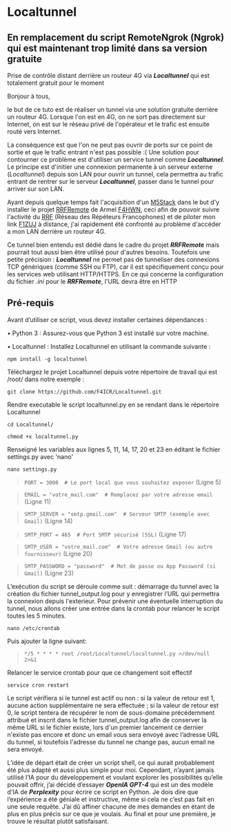 # Localtunnel
## En remplacement du script RemoteNgrok (Ngrok) qui est maintenant trop limité dans sa version gratuite

Prise de contrôle distant derrière un routeur 4G via ***Localtunnel*** qui est totalement gratuit pour le moment

Bonjour à tous,

le but de ce tuto est de réaliser un tunnel via une solution gratuite derrière un routeur 4G. Lorsque l'on est en 4G, on ne sort pas directement sur Internet, on est sur le réseau privé de l'opérateur et le trafic est ensuite routé vers Internet.

La conséquence est que l'on ne peut pas ouvrir de ports sur ce point de sortie et que le trafic entrant n'est pas possible :( Une solution pour contourner ce problème est d'utiliser un service tunnel comme ***Localtunnel***. Le principe est d'initier une connexion permanente à un serveur externe (_Localtunnel_) depuis son LAN pour ouvrir un tunnel, cela permettra au trafic entrant de rentrer sur le serveur ***Localtunnel***, passer dans le tunnel pour arriver sur son LAN.

Ayant depuis quelque temps fait l'acquisition d'un [M5Stack](https://m5stack.com/) dans le but d'y installer le projet [RRFRemote](https://github.com/armel/RRFRemote) de Armel [F4HWN](https://www.qrz.com/db/F4HWN), ceci afin de pouvoir suivre l'activité du [RRF](http://rrf4.f5nlg.ovh:82/) (Réseau des Répéteurs Francophones) et de piloter mon link [F1ZUJ](https://www.qrz.com/db/F1ZUJ) à distance, j'ai rapidement été confronté au problème d'accéder a mon LAN derrière un routeur 4G.

Ce tunnel bien entendu est dédié dans le cadre du projet ***RRFRemote*** mais pourrait tout aussi bien être utilisé pour d'autres besoins.
Toutefois une petite précision : ***Localtunnel*** ne permet pas de tunneliser des connexions TCP génériques (comme SSH ou FTP), car il est spécifiquement conçu pour les services web utilisant HTTP/HTTPS. 
En ce qui concerne la configuration du fichier _.ini_ pour le ***RRFRemote***, l'URL devra être en HTTP

## Pré-requis
Avant d’utiliser ce script, vous devez installer certaines dépendances :

• Python 3 : Assurez-vous que Python 3 est installé sur votre machine.
 
• Localtunnel : Installez Localtunnel en utilisant la commande suivante :

`npm install -g localtunnel`

Téléchargez le projet Localtunnel depuis votre répertoire de travail qui est /root/ dans notre exemple :

`git clone https://github.com/F4ICR/Localtunnel.git`

Rendre executable le script localtunnel.py en se rendant dans le répertoire Localtunnel

`cd Localtunnel/`

`chmod +x localtunnel.py`

Renseigné les variables aux lignes 5, 11, 14, 17, 20 et 23 en éditant le fichier settings.py avec 'nano'

`nano settings.py`

> `PORT = 3000  # Le port local que vous souhaitez exposer` (Ligne 5)

> `EMAIL = "votre_mail.com"  # Remplacez par votre adresse email` (Ligne 11)
 
> `SMTP_SERVER = "smtp.gmail.com"  # Serveur SMTP (exemple avec Gmail)` (Ligne 14)

> `SMTP_PORT = 465  # Port SMTP sécurisé (SSL)` (Ligne 17)

> `SMTP_USER = "votre_mail.com"  # Votre adresse Gmail (ou autre fournisseur)` (Ligne 20)

> `SMTP_PASSWORD = "password"  # Mot de passe ou App Password (si Gmail)` (Ligne 23)

L’exécution du script se déroule comme suit : démarrage du tunnel avec la création du fichier tunnel_output.log pour y enregistrer l’URL qui permettra la connexion depuis l'exterieur. Pour prévenir une éventuelle interruption du tunnel, nous allons créer une entrée dans la crontab pour relancer le script toutes les 5 minutes.

`nano /etc/crontab`

Puis ajouter la ligne suivant:

> `*/5 * * * * root /root/Localtunnel/localtunnel.py >/dev/null 2>&1`

Relancer le service crontab pour que ce changement soit effectif

`service cron restart`

Le script vérifiera si le tunnel est actif ou non : si la valeur de retour est 1, aucune action supplémentaire ne sera effectuée ; si la valeur de retour est 0, le script tentera de récupérer le nom de sous-domaine précédemment attribué et inscrit dans le fichier tunnel_output.log afin de conserver la même URL si le fichier existe, lors d'un premier lancement ce dernier n'existe pas encore et donc un email vous sera envoyé avec l’adresse URL du tunnel, si toutefois l'adresse du tunnel ne change pas, aucun email ne sera envoyé.

L’idée de départ était de créer un script shell, ce qui aurait probablement été plus adapté et aussi plus simple pour moi. Cependant, n’ayant jamais utilisé l’IA pour du développement et voulant explorer les possibilités qu’elle pouvait offrir, j’ai décidé d’essayer ***OpenIA GPT-4*** qui est un des modèle d'IA de ***Perplexity*** pour écrire ce script en Python.
Je dois dire que l’expérience a été géniale et instructive, même si cela ne c’est pas fait en une seule requête. J’ai dû affiner chacune de mes demandes en étant de plus en plus précis sur ce que je voulais. Au final et pour une première, je trouve le résultat plutôt satisfaisant.

